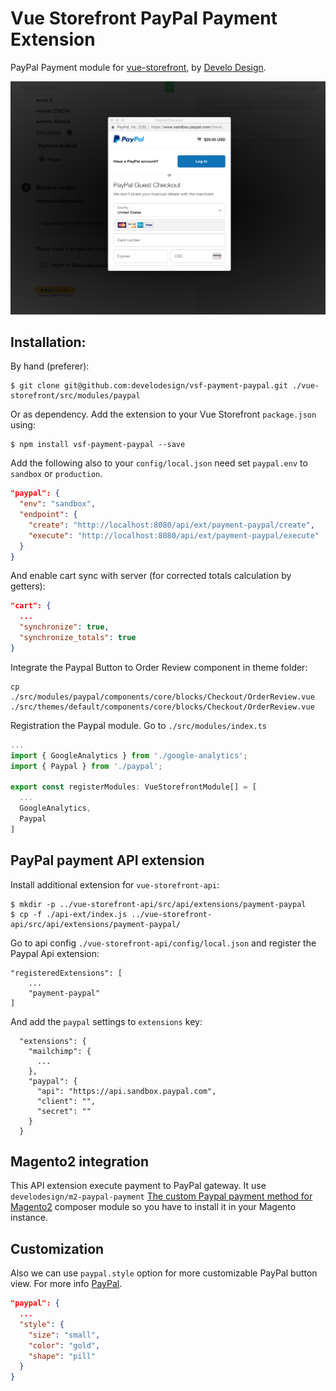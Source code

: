 # Vue Storefront PayPal Payment Extension

PayPal Payment module for [vue-storefront](https://github.com/DivanteLtd/vue-storefront), by [Develo Design](https://www.develodesign.co.uk).

![Demo](docs/demo.png)


## Installation:

By hand (preferer):
```shell
$ git clone git@github.com:develodesign/vsf-payment-paypal.git ./vue-storefront/src/modules/paypal
```

Or as dependency. Add the extension to your Vue Storefront `package.json` using:
```shell
$ npm install vsf-payment-paypal --save
```

Add the following also to your `config/local.json` need set `paypal.env` to `sandbox` or `production`.
```json
"paypal": {
  "env": "sandbox",
  "endpoint": {
    "create": "http://localhost:8080/api/ext/payment-paypal/create",
    "execute": "http://localhost:8080/api/ext/payment-paypal/execute"
  }
}
```

And enable cart sync with server (for corrected totals calculation by getters):

```json
"cart": {
  ...
  "synchronize": true,
  "synchronize_totals": true
}
```

Integrate the Paypal Button to Order Review component in theme folder:

```shell
cp ./src/modules/paypal/components/core/blocks/Checkout/OrderReview.vue ./src/themes/default/components/core/blocks/Checkout/OrderReview.vue
```

Registration the Paypal module. Go to `./src/modules/index.ts`
```js
...
import { GoogleAnalytics } from './google-analytics';
import { Paypal } from './paypal';

export const registerModules: VueStorefrontModule[] = [
  ...
  GoogleAnalytics,
  Paypal
]
```


## PayPal payment API extension

Install additional extension for `vue-storefront-api`:
```shell
$ mkdir -p ../vue-storefront-api/src/api/extensions/payment-paypal
$ cp -f ./api-ext/index.js ../vue-storefront-api/src/api/extensions/payment-paypal/
```

Go to api config  `./vue-storefront-api/config/local.json` and register the Paypal Api extension:
```
"registeredExtensions": [
    ...
    "payment-paypal"
]
```

And add the `paypal` settings to `extensions` key:
```
  "extensions": {
    "mailchimp": {
      ...
    },
    "paypal": {
      "api": "https://api.sandbox.paypal.com",
      "client": "",
      "secret": ""
    }
  }
```

## Magento2 integration

This API extension execute payment to PayPal gateway.
It use `develodesign/m2-paypal-payment` [The custom Paypal payment method for Magento2](https://github.com/develodesign/m2-paypal-payment) composer module so you have to install it in your Magento instance.

## Customization

Also we can use `paypal.style` option for more customizable PayPal button view. For more info [PayPal](https://developer.paypal.com/demo/checkout/#/pattern/checkout).

```json
"paypal": {
  ...
  "style": {
    "size": "small",
    "color": "gold",
    "shape": "pill"
  }
}
```
